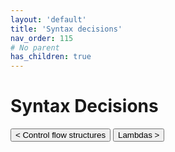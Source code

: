 ```yaml
---
layout: 'default'
title: 'Syntax decisions'
nav_order: 115
# No parent
has_children: true
---
```


# Syntax Decisions
<button class="btn btn-outline" href="/syntax-decisions/control-flow-structures.md">< Control flow structures</button>
<button class="btn btn-outline" href="/syntax-decisions/lambdas.md">Lambdas ></button>
